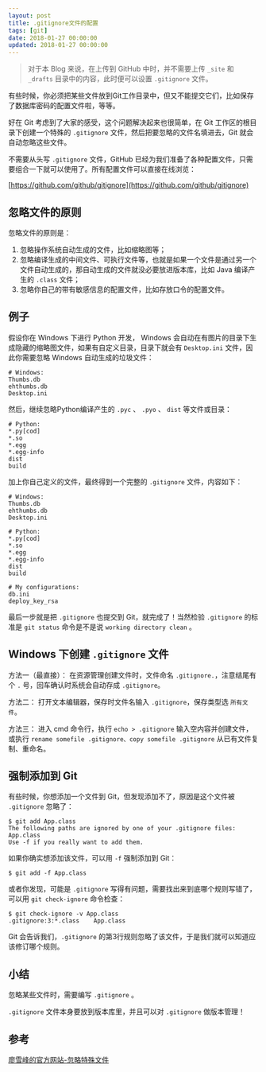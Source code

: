 ```yaml
---
layout: post
title: .gitignore文件的配置
tags: [git]
date: 2018-01-27 00:00:00
updated: 2018-01-27 00:00:00
---
```


> 对于本 Blog 来说，在上传到 GitHub 中时，并不需要上传 `_site` 和 `_drafts` 目录中的内容，此时便可以设置 `.gitignore` 文件。

有些时候，你必须把某些文件放到Git工作目录中，但又不能提交它们，比如保存了数据库密码的配置文件啦，等等。

好在 Git 考虑到了大家的感受，这个问题解决起来也很简单，在 Git 工作区的根目录下创建一个特殊的 `.gitignore` 文件，然后把要忽略的文件名填进去，Git 就会自动忽略这些文件。

<!-- more -->

不需要从头写 `.gitignore` 文件，GitHub 已经为我们准备了各种配置文件，只需要组合一下就可以使用了。所有配置文件可以直接在线浏览：

[https://github.com/github/gitignore](https://github.com/github/gitignore)

## 忽略文件的原则

忽略文件的原则是：

1. 忽略操作系统自动生成的文件，比如缩略图等；
2. 忽略编译生成的中间文件、可执行文件等，也就是如果一个文件是通过另一个文件自动生成的，那自动生成的文件就没必要放进版本库，比如 Java 编译产生的 `.class` 文件；
3. 忽略你自己的带有敏感信息的配置文件，比如存放口令的配置文件。


## 例子

假设你在 Windows 下进行 Python 开发， Windows 会自动在有图片的目录下生成隐藏的缩略图文件，如果有自定义目录，目录下就会有 `Desktop.ini` 文件，因此你需要忽略 Windows 自动生成的垃圾文件：

```
# Windows:
Thumbs.db
ehthumbs.db
Desktop.ini
```

然后，继续忽略Python编译产生的 `.pyc` 、 `.pyo` 、 `dist` 等文件或目录：

```
# Python:
*.py[cod]
*.so
*.egg
*.egg-info
dist
build
```

加上你自己定义的文件，最终得到一个完整的 `.gitignore` 文件，内容如下：

```
# Windows:
Thumbs.db
ehthumbs.db
Desktop.ini

# Python:
*.py[cod]
*.so
*.egg
*.egg-info
dist
build

# My configurations:
db.ini
deploy_key_rsa
```

最后一步就是把 `.gitignore` 也提交到 Git，就完成了！当然检验 `.gitignore` 的标准是 `git status` 命令是不是说 `working directory clean` 。

## Windows 下创建 `.gitignore` 文件

方法一（最直接）：
在资源管理创建文件时，文件命名 `.gitignore.`，注意结尾有个 `.` 号，回车确认时系统会自动存成 `.gitignore`。

方法二：
打开文本编辑器，保存时文件名输入 `.gitignore`，保存类型选 `所有文件`。

方法三：
进入 cmd 命令行，执行 `echo > .gitignore` 输入空内容并创建文件，或执行 `rename somefile .gitignore、copy somefile .gitignore` 从已有文件复制、重命名。

## 强制添加到 Git

有些时候，你想添加一个文件到 Git，但发现添加不了，原因是这个文件被 `.gitignore` 忽略了：

```shell
$ git add App.class
The following paths are ignored by one of your .gitignore files:
App.class
Use -f if you really want to add them.
```

如果你确实想添加该文件，可以用 `-f` 强制添加到 Git：

```shell
$ git add -f App.class
```

或者你发现，可能是 	`.gitignore` 写得有问题，需要找出来到底哪个规则写错了，可以用 `git check-ignore` 命令检查：

```shell
$ git check-ignore -v App.class
.gitignore:3:*.class    App.class
```

Git 会告诉我们，`.gitignore` 的第3行规则忽略了该文件，于是我们就可以知道应该修订哪个规则。

## 小结
忽略某些文件时，需要编写 `.gitignore` 。

`.gitignore` 文件本身要放到版本库里，并且可以对 `.gitignore` 做版本管理！


## 参考

[廖雪峰的官方网站-忽略特殊文件](https://www.liaoxuefeng.com/wiki/0013739516305929606dd18361248578c67b8067c8c017b000/0013758404317281e54b6f5375640abbb11e67be4cd49e0000)



